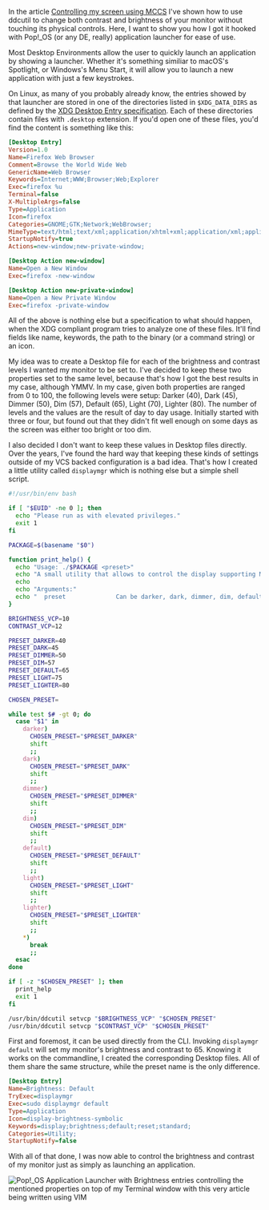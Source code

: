 [//]: # (TITLE: Using ddcutil with Pop!_OS Applications Launcher)
[//]: # (DESCRIPTION: Using Pop!_OS Applications Launcher to control the brightness of my screen)
[//]: # (DATE: 2021-10-03)

In the article [Controlling my screen using MCCS](#controlling-my-screen-using-mccs) I've shown how to use ddcutil to change both contrast and brightness of your monitor without touching its physical controls. Here, I want to show you how I got it hooked with Pop!_OS (or any DE, really) application launcher for ease of use.


Most Desktop Environments allow the user to quickly launch an application by showing a launcher. Whether it's something similiar to macOS's Spotlight, or Windows's Menu Start, it will allow you to launch a new application with just a few keystrokes.

On Linux, as many of you probably already know, the entries showed by that launcher are stored in one of the directories listed in `$XDG_DATA_DIRS` as defined by the [XDG Desktop Entry specification](https://specifications.freedesktop.org/desktop-entry-spec/desktop-entry-spec-latest.html). Each of these directories contain files with `.desktop` extension. If you'd open one of these files, you'd find the content is something like this:

```ini
[Desktop Entry]
Version=1.0
Name=Firefox Web Browser
Comment=Browse the World Wide Web
GenericName=Web Browser
Keywords=Internet;WWW;Browser;Web;Explorer
Exec=firefox %u
Terminal=false
X-MultipleArgs=false
Type=Application
Icon=firefox
Categories=GNOME;GTK;Network;WebBrowser;
MimeType=text/html;text/xml;application/xhtml+xml;application/xml;application/rss+xml;application/rdf+xml;image/gif;image/jpeg;image/png;x-scheme-handler/http;x-scheme-handler/https;x-scheme-handler/ftp;x-scheme-handler/chrome;video/webm;application/x-xpinstall;
StartupNotify=true
Actions=new-window;new-private-window;

[Desktop Action new-window]
Name=Open a New Window
Exec=firefox -new-window

[Desktop Action new-private-window]
Name=Open a New Private Window
Exec=firefox -private-window
```

All of the above is nothing else but a specification to what should happen, when the XDG compliant program tries to analyze one of these files. It'll find fields like name, keywords, the path to the binary (or a command string) or an icon.

My idea was to create a Desktop file for each of the brightness and contrast levels I wanted my monitor to be set to. I've decided to keep these two properties set to the same level, because that's how I got the best results in my case, although YMMV. In my case, given both properties are ranged from 0 to 100, the following levels were setup: Darker (40), Dark (45), Dimmer (50), Dim (57), Default (65), Light (70), Lighter (80). The number of levels and the values are the result of day to day usage. Initially started with three or four, but found out that they didn't fit well enough on some days as the screen was either too bright or too dim.

I also decided I don't want to keep these values in Desktop files directly. Over the years, I've found the hard way that keeping these kinds of settings outside of my VCS backed configuration is a bad idea. That's how I created a little utility called `displaymgr` which is nothing else but a simple shell script.

```bash
#!/usr/bin/env bash

if [ "$EUID" -ne 0 ]; then
  echo "Please run as with elevated privileges."
  exit 1
fi

PACKAGE=$(basename "$0")

function print_help() {
  echo "Usage: ./$PACKAGE <preset>"
  echo "A small utility that allows to control the display supporting MCCS procotol."
  echo
  echo "Arguments:"
  echo "  preset              Can be darker, dark, dimmer, dim, default, light or lighter."
}

BRIGHTNESS_VCP=10
CONTRAST_VCP=12

PRESET_DARKER=40
PRESET_DARK=45
PRESET_DIMMER=50
PRESET_DIM=57
PRESET_DEFAULT=65
PRESET_LIGHT=75
PRESET_LIGHTER=80

CHOSEN_PRESET=

while test $# -gt 0; do
  case "$1" in
    darker)
      CHOSEN_PRESET="$PRESET_DARKER"
      shift
      ;;
    dark)
      CHOSEN_PRESET="$PRESET_DARK"
      shift
      ;;
    dimmer)
      CHOSEN_PRESET="$PRESET_DIMMER"
      shift
      ;;
    dim)
      CHOSEN_PRESET="$PRESET_DIM"
      shift
      ;;
    default)
      CHOSEN_PRESET="$PRESET_DEFAULT"
      shift
      ;;
    light)
      CHOSEN_PRESET="$PRESET_LIGHT"
      shift
      ;;
    lighter)
      CHOSEN_PRESET="$PRESET_LIGHTER"
      shift
      ;;
    *)
      break
      ;;
  esac
done

if [ -z "$CHOSEN_PRESET" ]; then
  print_help
  exit 1
fi

/usr/bin/ddcutil setvcp "$BRIGHTNESS_VCP" "$CHOSEN_PRESET"
/usr/bin/ddcutil setvcp "$CONTRAST_VCP" "$CHOSEN_PRESET"
```

First and foremost, it can be used directly from the CLI. Invoking `displaymgr default` will set my monitor's brightness and contrast to 65. Knowing it works on the commandline, I created the corresponding Desktop files. All of them share the same structure, while the preset name is the only difference.

```ini
[Desktop Entry]
Name=Brightness: Default
TryExec=displaymgr
Exec=sudo displaymgr default
Type=Application
Icon=display-brightness-symbolic
Keywords=display;brightness;default;reset;standard;
Categories=Utility;
StartupNotify=false
```

With all of that done, I was now able to control the brightness and contrast of my monitor just as simply as launching an application.

![Pop!_OS Application Launcher with Brightness entries controlling the mentioned properties on top of my Terminal window with this very article being written using VIM](using-ddcutil-with-pop-os-launcher--launcher)

